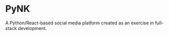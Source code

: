 # PyNK
A Python/React-based social media platform created as an exercise in full-stack development.
